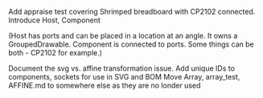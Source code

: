 Add appraise test covering Shrimped breadboard with CP2102 connected.
Introduce Host, Component

(Host has ports and can be placed in a location at an angle.
It owns a GroupedDrawable.
Component is connected to ports.
Some things can be both - CP2102 for example.)

Document the svg vs. affine transformation issue.
Add unique IDs to components, sockets for use in SVG and BOM
Move Array, array_test, AFFINE.md to somewhere else as they are no londer used